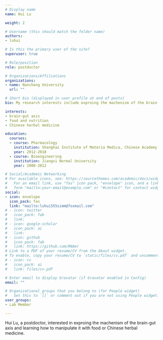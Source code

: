 ```yaml
---
# Display name
name: Hui Lu

weight: 2

# Username (this should match the folder name)
authors:
- luhui

# Is this the primary user of the site?
superuser: true

# Role/position
role: postdoctor

# Organizations/Affiliations
organizations:
- name: Nanchang University
  url: ""

# Short bio (displayed in user profile at end of posts)
bio: My research interests include exproing the machenism of the brain-gut axis and learning how to manipulate it with food or Chinese herbal medicine.   

interests:
- brain-gut axis
- food and nutrition
- Chinese herbal medicine

education:
  courses:
  - course: Pharmacology
    institution: Shanghai Institute of Materia Medica, Chinese Academy of Sciences
    year: 2012-2018
  - course: Bioengineering
    institution: Jiangxi Normal University
    year: 2008-2012

# Social/Academic Networking
# For available icons, see: https://sourcethemes.com/academic/docs/widgets/#icons
#   For an email link, use "fas" icon pack, "envelope" icon, and a link in the
#   form "mailto:your-email@example.com" or "#contact" for contact widget.
social:
- icon: envelope
  icon_pack: fas
  link: "mailto:luhui555simm@foxmail.com"
# - icon: twitter
#   icon_pack: fab
#   link: 
# - icon: google-scholar
#   icon_pack: ai
#   link: 
# - icon: github
#   icon_pack: fab
#   link: https://github.com/RNAer
# Link to a PDF of your resume/CV from the About widget.
# To enable, copy your resume/CV to `static/files/cv.pdf` and uncomment the lines below.
# - icon: cv
#   icon_pack: ai
#   link: files/cv.pdf

# Enter email to display Gravatar (if Gravatar enabled in Config)
email: ""

# Organizational groups that you belong to (for People widget)
#   Set this to `[]` or comment out if you are not using People widget.
user_groups:
- Lab Member

---
```


Hui Lu, a postdoctor, interested in exproing the machenism of the brain-gut axis and learning how to manipulate it with food or Chinese herbal medicine.   

